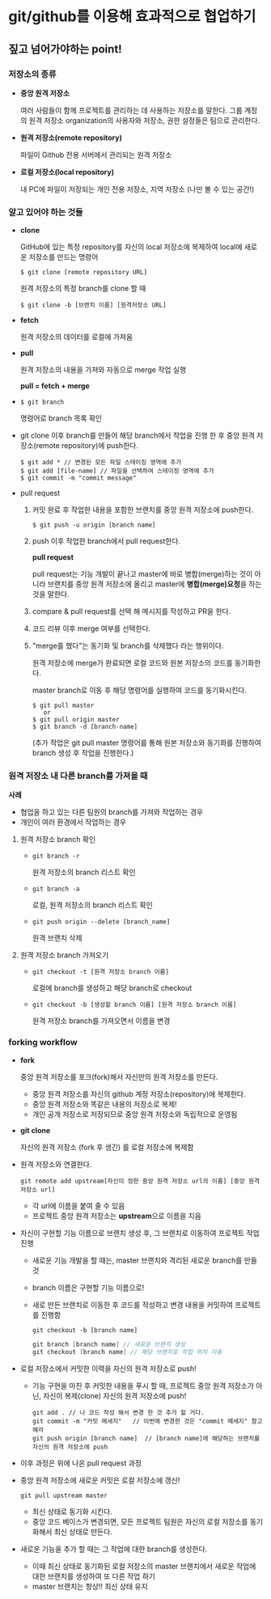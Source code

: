 # git/github를 이용해 효과적으로 협업하기

## 짚고 넘어가야하는 point!

### 저장소의 종류

- **중앙 원격 저장소**

  여러 사람들이 함께 프로젝트를 관리하는 데 사용하는 저장소를 말한다. 그룹 계정의 원격 저장소 organization의 사용자와 저장소, 권한 설정들은 팀으로 관리한다.

- **원격 저장소(remote repository)**

  파일이 Github 전용 서버에서 관리되는 원격 저장소

- **로컬 저장소(local repository)**

  내 PC에 파일이 저장되는 개인 전용 저장소, 지역 저장소 (나만 볼 수 있는 공간!)



### 알고 있어야 하는 것들

- **clone**

  GitHub에 있는 특정 repository를 자신의 local 저장소에 복제하여 local에 새로운 저장소를 만드는 명령어

  ```
  $ git clone [remote repository URL]
  ```

  원격 저장소의 특정 branch를 clone 할 때

  ```
  $ git clone -b [브랜치 이름] [원격저장소 URL] 
  ```

- **fetch**

  원격 저장소의 데이터를 로컬에 가져옴

- **pull**

  원격 저장소의 내용을 가져와 자동으로 merge 작업 실행

  **pull = fetch + merge**

- `$ git branch`

  명령어로 branch 목록 확인

- git clone 이후 branch를 만들어 해당 branch에서 작업을 진행 한 후 중앙 원격 저장소(remote repository)에 push한다.

  ```
  $ git add * // 변경된 모든 파일 스테이징 영역에 추가
  $ git add [file-name]	// 파일을 선택하여 스테이징 영역에 추가
  $ git commit -m "commit message"
  ```

- pull request

  1. 커밋 완료 후 작업한 내용을 포함한 브랜치를 중앙 원격 저장소에 push한다.

     ```
     $ git push -u origin [branch name]
     ```

  2. push 이후 작업한 branch에서 pull request한다.

     **pull request**

     pull request는 기능 개발이 끝나고 master에 바로 병합(merge)하는 것이 아니라 브랜치를 중앙 원격 저장소에 올리고 master에 **병합(merge)요청**을 하는 것을 말한다.

  3. compare & pull request를 선택 해 메시지를 작성하고 PR을 한다.

  4. 코드 리뷰 이후 merge 여부를 선택한다.

  5. "merge를 했다"는 동기화 및 branch를 삭제했다 라는 행위이다.

     원격 저장소에 merge가 완료되면 로컬 코드와 원본 저장소의 코드를 동기화한다.

     master branch로 이동 후 해당 명령어를 실행하여 코드를 동기화시킨다.

     ```
     $ git pull master
     	or
     $ git pull origin master
     $ git branch -d [branch-name]
     ```

     (추가 작업은 git pull master 명령어를 통해 원본 저장소와 동기화를 진행하여 branch 생성 후 작업을 진행한다.)



### 원격 저장소 내 다른 branch를 가져올 때

**사례**

- 협업을 하고 있는 다른 팀원의 branch를 가져와 작업하는 경우
- 개인이 여러 환경에서 작업하는 경우

1. 원격 저장소 branch 확인

   - `git branch -r`

     원격 저장소의 branch 리스트 확인

   - `git branch -a`

     로컬, 원격 저장소의 branch 리스트 확인

   - `git push origin --delete [branch_name]`

     원격 브랜치 삭제

2. 원격 저장소 branch 가져오기

   - `git checkout -t [원격 저장소 branch 이름]`

     로컬에 branch를 생성하고 해당 branch로 checkout

   - `git checkout -b [생성할 branch 이름] [원격 저장소 branch 이름]`

     원격 저장소 branch를 가져오면서 이름을 변경



### forking workflow

- **fork**

  중앙 원격 저장소를 포크(fork)해서 자신만의 원격 저장소를 만든다.

  - 중앙 원격 저장소를 자신의 github 계정 저장소(repository)에 복제한다.
  - 중앙 원격 저장소와 똑같은 내용의 저장소로 복제!
  - 개인 공개 저장소로 저장되므로 중앙 원격 저장소와 독립적으로 운영됨

- **git clone**

  자신의 원격 저장소 (fork 후 생긴) 를 로컬 저장소에 복제함

- 원격 저장소와 연결한다.

  `git remote add upstream[자신이 정한 중앙 원격 저장소 url의 이름] [중앙 원격 저장소 url]`

  - 각 url에 이름을 붙여 줄 수 있음
  - 프로젝트 중앙 원격 저장소는 **upstream**으로 이름을 지음

- 자신이 구현할 기능 이름으로 브랜치 생성 후, 그 브랜치로 이동하여 프로젝트 작업 진행

  - 새로운 기능 개발을 할 때는, master 브랜치와 격리된 새로운 branch를 만들 것

  - branch 이름은 구현할 기능 이름으로!

  - 새로 만든 브랜치로 이동한 후 코드를 작성하고 변경 내용을 커밋하여 프로젝트를 진행함

    `git checkout -b [branch name]`

    ```c
    git branch [branch name] // 새로운 브랜치 생성
    git checkout [branch name] // 해당 브랜치로 작업 위치 이동
    ```

- 로컬 저장소에서 커밋한 이력을 자신의 원격 저장소로 push!

  - 기능 구현을 마친 후 커밋한 내용을 푸시 할 때, 프로젝트 중앙 원격 저장소가 아닌, 자신이 복제(clone) 자신의 원격 저장소에 push!

    ```
    git add . // 나 코드 작성 해서 변경 한 것 추가 할 거다.
    git commit -m "커밋 메세지"   // 이번에 변경한 것은 "commit 메세지" 참고해라
    git push origin [branch name]  // [branch name]에 해당하는 브랜치를 자신의 원격 저장소에 push
    ```

- 이후 과정은 위에 나온 pull request 과정

- 중앙 원격 저장소에 새로운 커밋은 로컬 저장소에 갱신!

  `git pull upstream master`

  - 최신 상태로 동기화 시킨다.
  - 중앙 코드 베이스가 변경되면, 모든 프로젝트 팀원은 자신의 로컬 저장소를 동기화해서 최신 상태로 만든다.

- 새로운 기능을 추가 할 때는 그 작업에 대한 branch를 생성한다.

  - 이때 최신 상태로 동기화된 로컬 저장소의 master 브랜치에서 새로운 작업에 대한 브랜치를 생성하여 또 다른 작업 하기
  - master 브랜치는 항상!! 최신 상태 유지